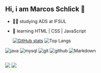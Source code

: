 ## Hi, i am Marcos Schlick 👋

- 🧝‍♂️ studying ADS at IFSUL
- 💾 learning  HTML | CSS | JavaScript 
 
  [![GitHub stats](https://github-readme-stats.vercel.app/api?username=marcosschlick&show_icons=true&theme=github_dark)](https://github.com/marcosschlick/github-readme-stats)
  ![Top Langs](https://github-readme-stats.vercel.app/api/top-langs/?username=marcosschlick&layout=compact&theme=github_dark)



<div>
  <img align="center" alt="java" src="https://img.shields.io/badge/java-%23ED8B00.svg?style=for-the-badge&logo=openjdk&logoColor=white"">
  <img align="center" alt="mysql" src="https://img.shields.io/badge/MySQL-00000F?style=for-the-badge&logo=mysql&logoColor=white"">
  <img align="center" alt="git" src="https://img.shields.io/badge/GIT-E44C30?style=for-the-badge&logo=git&logoColor=white"">
  <img align="center" alt="github" src="https://img.shields.io/badge/GitHub-100000?style=for-the-badge&logo=github&logoColor=white"">
  <img align="center" alt="Markdown" src="https://img.shields.io/badge/Markdown-000?style=for-the-badge&logo=markdown"">
  
</div>

##

<div> 
  <a href="mailto:marcosschlick@gmail.com" target="_blank"><img src="https://img.shields.io/badge/Gmail-333333?style=for-the-badge&logo=gmail&logoColor=red"></a>
  <a href="https://www.linkedin.com/in/marcosschlick" target="_blank"><img src="https://img.shields.io/badge/LinkedIn-0077B5?style=for-the-badge&logo=linkedin&logoColor=white"></a> 
</div>
